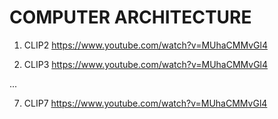# COMPUTER ARCHITECTURE

1. CLIP2 <https://www.youtube.com/watch?v=MUhaCMMvGl4>

2. CLIP3 <https://www.youtube.com/watch?v=MUhaCMMvGl4>

...

7. CLIP7 <https://www.youtube.com/watch?v=MUhaCMMvGl4>

